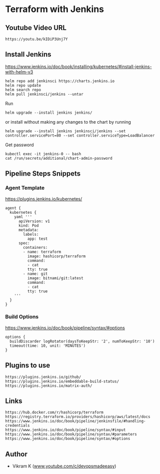 # Terraform with Jenkins 

## Youtube Video URL
```
https://youtu.be/kIDiP3Unj7Y
```
## Install Jenkins
https://www.jenkins.io/doc/book/installing/kubernetes/#install-jenkins-with-helm-v3
```
helm repo add jenkinsci https://charts.jenkins.io
helm repo update
helm search repo
helm pull jenkinsci/jenkins --untar
```
Run 
```
helm upgrade --install jenkins jenkins/
```
or install without making any changes to the chart by running
```
helm upgrade --install jenkins jenkinsci/jenkins --set controller.servicePort=80 --set controller.serviceType=LoadBalancer
```
Get password
```
kubectl exec -it jenkins-0 -- bash
cat /run/secrets/additional/chart-admin-password
```
## Pipeline Steps Snippets

### Agent Template
https://plugins.jenkins.io/kubernetes/
```
agent {
  kubernetes {
    yaml '''
      apiVersion: v1
      kind: Pod
      metadata:
        labels:
          app: test
      spec:
        containers:
        - name: terraform
          image: hashicorp/terraform
          command:
          - cat
          tty: true
        - name: git
          image: bitnami/git:latest
          command:
          - cat
          tty: true
    '''
  }      
}
```
### Build Options
https://www.jenkins.io/doc/book/pipeline/syntax/#options
```
options {
  buildDiscarder logRotator(daysToKeepStr: '2', numToKeepStr: '10')
  timeout(time: 10, unit: 'MINUTES')
}
```

## Plugins to use
```
https://plugins.jenkins.io/github/
https://plugins.jenkins.io/embeddable-build-status/
https://plugins.jenkins.io/matrix-auth/
```

## Links
```
https://hub.docker.com/r/hashicorp/terraform
https://registry.terraform.io/providers/hashicorp/aws/latest/docs
https://www.jenkins.io/doc/book/pipeline/jenkinsfile/#handling-credentials
https://www.jenkins.io/doc/book/pipeline/syntax/#input
https://www.jenkins.io/doc/book/pipeline/syntax/#parameters
https://www.jenkins.io/doc/book/pipeline/syntax/#options
```

## Author
- Vikram K (www.youtube.com/c/devopsmadeeasy)
